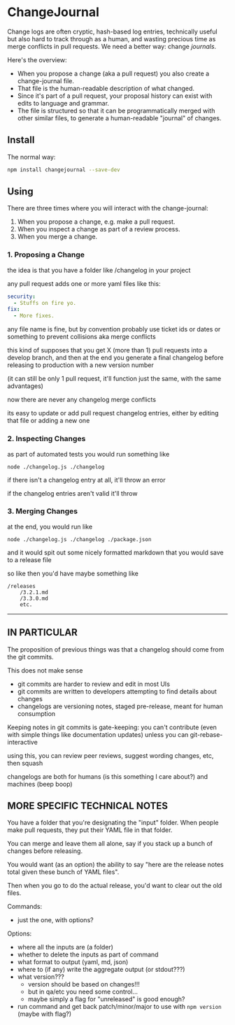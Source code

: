 # ChangeJournal

Change logs are often cryptic, hash-based log entries, technically useful but also hard to track through as a human, and wasting precious time as merge conflicts in pull requests. We need a better way: change *journals*.

Here's the overview:

* When you propose a change (aka a pull request) you also create a change-journal file.
* That file is the human-readable description of what changed.
* Since it's part of a pull request, your proposal history can exist with edits to language and grammar.
* The file is structured so that it can be programmatically merged with other similar files, to generate a human-readable "journal" of changes.

## Install

The normal way:

```sh
npm install changejournal --save-dev
```

## Using

There are three times where you will interact with the change-journal:

1. When you propose a change, e.g. make a pull request.
2. When you inspect a change as part of a review process.
3. When you merge a change.

### 1. Proposing a Change

the idea is that you have a folder like /changelog in your project

any pull request adds one or more yaml files like this:

```yaml
security:
  - Stuffs on fire yo.
fix:
  - More fixes.
```

any file name is fine, but by convention probably use ticket ids or dates or something to prevent collisions aka merge conflicts

this kind of supposes that you get X (more than 1) pull requests into a develop branch, and then at the end you generate a final changelog before releasing to production with a new version number

(it can still be only 1 pull request, it'll function just the same, with the same advantages)

now there are never any changelog merge conflicts

its easy to update or add pull request changelog entries, either by editing that file or adding a new one

### 2. Inspecting Changes

as part of automated tests you would run something like

```
node ./changelog.js ./changelog
```

if there isn't a changelog entry at all, it'll throw an error

if the changelog entries aren't valid it'll throw

### 3. Merging Changes

at the end, you would run like

```
node ./changelog.js ./changelog ./package.json
```

and it would spit out some nicely formatted markdown that you would save to a release file

so like then you'd have maybe something like

```
/releases
	/3.2.1.md
	/3.3.0.md
	etc.
```







----------------------------------------------------------------------------------------


## IN PARTICULAR

The proposition of previous things was that a changelog should come from
the git commits.

This does not make sense

- git commits are harder to review and edit in most UIs
- git commits are written to developers attempting to find details about changes
- changelogs are versioning notes, staged pre-release, meant for human consumption

Keeping notes in git commits is gate-keeping: you can't contribute (even with
simple things like documentation updates) unless you can git-rebase-interactive

using this, you can review peer reviews, suggest wording changes, etc, then squash

changelogs are both for humans (is this something I care about?) and machines (beep boop)

## MORE SPECIFIC TECHNICAL NOTES

You have a folder that you're designating the "input" folder. When people make pull requests, they put their YAML file in that folder.

You can merge and leave them all alone, say if you stack up a bunch of changes before releasing.

You would want (as an option) the ability to say "here are the release notes total given these bunch of YAML files".

Then when you go to do the actual release, you'd want to clear out the old files.

Commands:

- just the one, with options?

Options:

- where all the inputs are (a folder)
- whether to delete the inputs as part of command
- what format to output (yaml, md, json)
- where to (if any) write the aggregate output (or stdout???)
- what version???
	- version should be based on changes!!!
	- but in qa/etc you need some control...
	- maybe simply a flag for "unreleased" is good enough?
- run command and get back patch/minor/major to use with `npm version` (maybe with flag?)
